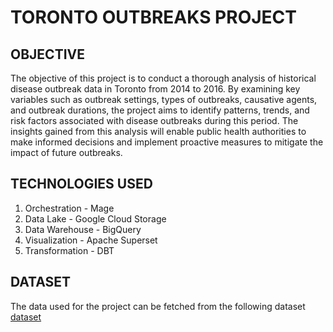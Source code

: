 # TORONTO OUTBREAKS PROJECT

## OBJECTIVE

The objective of this project is to conduct a thorough analysis of historical disease outbreak data in Toronto from 2014 to 2016. By examining key variables such as outbreak settings, types of outbreaks, causative agents, and outbreak durations, the project aims to identify patterns, trends, and risk factors associated with disease outbreaks during this period. The insights gained from this analysis will enable public health authorities to make informed decisions and implement proactive measures to mitigate the impact of future outbreaks.

## TECHNOLOGIES USED

1. Orchestration - Mage
2. Data Lake - Google Cloud Storage
3. Data Warehouse - BigQuery
4. Visualization - Apache Superset
5. Transformation - DBT

## DATASET

The data used for the project can be fetched from the following dataset
[dataset](https://open.toronto.ca/dataset/outbreaks-in-toronto-healthcare-institutions/)
